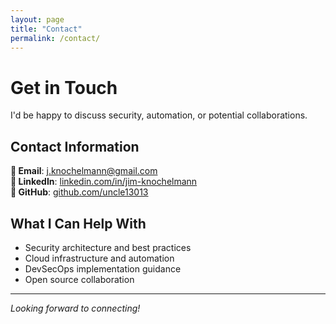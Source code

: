 ```yaml
---
layout: page
title: "Contact"
permalink: /contact/
---
```


# Get in Touch

I'd be happy to discuss security, automation, or potential collaborations.

## Contact Information

**📧 Email**: [j.knochelmann@gmail.com](mailto:j.knochelmann@gmail.com)  
**💼 LinkedIn**: [linkedin.com/in/jim-knochelmann](https://www.linkedin.com/in/jim-knochelmann/)  
**🐙 GitHub**: [github.com/uncle13013](https://github.com/uncle13013)

## What I Can Help With

- Security architecture and best practices
- Cloud infrastructure and automation
- DevSecOps implementation guidance
- Open source collaboration

---

*Looking forward to connecting!*
